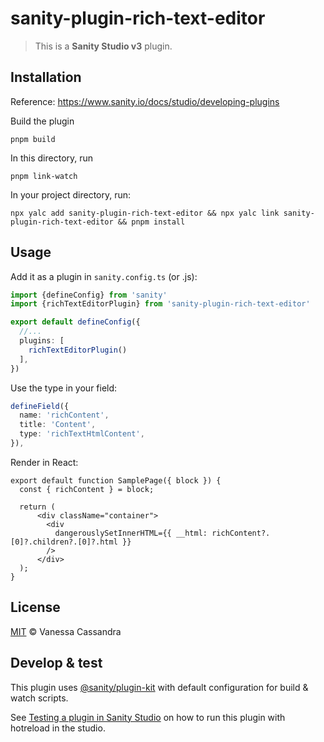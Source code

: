 # sanity-plugin-rich-text-editor

> This is a **Sanity Studio v3** plugin.

## Installation

Reference: https://www.sanity.io/docs/studio/developing-plugins

Build the plugin
```
pnpm build
```

In this directory, run
```
pnpm link-watch
```

In your project directory, run:
```
npx yalc add sanity-plugin-rich-text-editor && npx yalc link sanity-plugin-rich-text-editor && pnpm install
```

## Usage

Add it as a plugin in `sanity.config.ts` (or .js):

```ts
import {defineConfig} from 'sanity'
import {richTextEditorPlugin} from 'sanity-plugin-rich-text-editor'

export default defineConfig({
  //...
  plugins: [
    richTextEditorPlugin()
  ],
})
```

Use the type in your field:
```ts
defineField({
  name: 'richContent',
  title: 'Content',
  type: 'richTextHtmlContent',
}),
```

Render in React:
```tsx
export default function SamplePage({ block }) {
  const { richContent } = block;

  return (
      <div className="container">
        <div
          dangerouslySetInnerHTML={{ __html: richContent?.[0]?.children?.[0]?.html }}
        />
      </div>
  );
}
```

## License

[MIT](LICENSE) © Vanessa Cassandra

## Develop & test

This plugin uses [@sanity/plugin-kit](https://github.com/sanity-io/plugin-kit)
with default configuration for build & watch scripts.

See [Testing a plugin in Sanity Studio](https://github.com/sanity-io/plugin-kit#testing-a-plugin-in-sanity-studio)
on how to run this plugin with hotreload in the studio.
